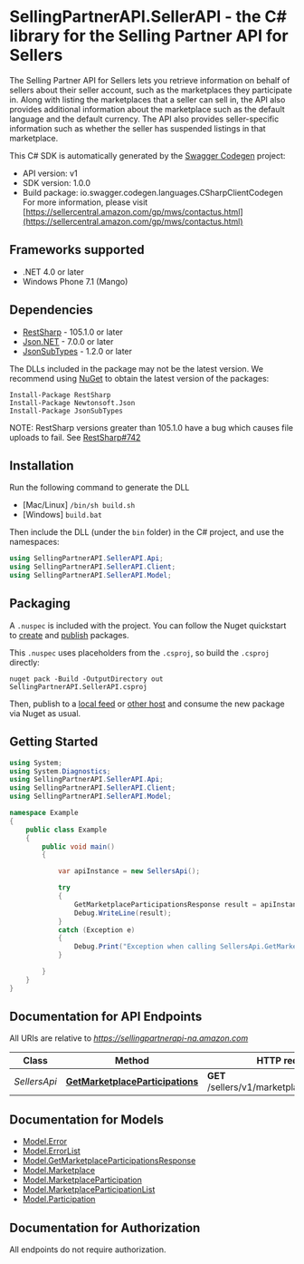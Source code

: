 # SellingPartnerAPI.SellerAPI - the C# library for the Selling Partner API for Sellers

The Selling Partner API for Sellers lets you retrieve information on behalf of sellers about their seller account, such as the marketplaces they participate in. Along with listing the marketplaces that a seller can sell in, the API also provides additional information about the marketplace such as the default language and the default currency. The API also provides seller-specific information such as whether the seller has suspended listings in that marketplace.

This C# SDK is automatically generated by the [Swagger Codegen](https://github.com/swagger-api/swagger-codegen) project:

- API version: v1
- SDK version: 1.0.0
- Build package: io.swagger.codegen.languages.CSharpClientCodegen
    For more information, please visit [https://sellercentral.amazon.com/gp/mws/contactus.html](https://sellercentral.amazon.com/gp/mws/contactus.html)

<a name="frameworks-supported"></a>
## Frameworks supported
- .NET 4.0 or later
- Windows Phone 7.1 (Mango)

<a name="dependencies"></a>
## Dependencies
- [RestSharp](https://www.nuget.org/packages/RestSharp) - 105.1.0 or later
- [Json.NET](https://www.nuget.org/packages/Newtonsoft.Json/) - 7.0.0 or later
- [JsonSubTypes](https://www.nuget.org/packages/JsonSubTypes/) - 1.2.0 or later

The DLLs included in the package may not be the latest version. We recommend using [NuGet](https://docs.nuget.org/consume/installing-nuget) to obtain the latest version of the packages:
```
Install-Package RestSharp
Install-Package Newtonsoft.Json
Install-Package JsonSubTypes
```

NOTE: RestSharp versions greater than 105.1.0 have a bug which causes file uploads to fail. See [RestSharp#742](https://github.com/restsharp/RestSharp/issues/742)

<a name="installation"></a>
## Installation
Run the following command to generate the DLL
- [Mac/Linux] `/bin/sh build.sh`
- [Windows] `build.bat`

Then include the DLL (under the `bin` folder) in the C# project, and use the namespaces:
```csharp
using SellingPartnerAPI.SellerAPI.Api;
using SellingPartnerAPI.SellerAPI.Client;
using SellingPartnerAPI.SellerAPI.Model;
```
<a name="packaging"></a>
## Packaging

A `.nuspec` is included with the project. You can follow the Nuget quickstart to [create](https://docs.microsoft.com/en-us/nuget/quickstart/create-and-publish-a-package#create-the-package) and [publish](https://docs.microsoft.com/en-us/nuget/quickstart/create-and-publish-a-package#publish-the-package) packages.

This `.nuspec` uses placeholders from the `.csproj`, so build the `.csproj` directly:

```
nuget pack -Build -OutputDirectory out SellingPartnerAPI.SellerAPI.csproj
```

Then, publish to a [local feed](https://docs.microsoft.com/en-us/nuget/hosting-packages/local-feeds) or [other host](https://docs.microsoft.com/en-us/nuget/hosting-packages/overview) and consume the new package via Nuget as usual.

<a name="getting-started"></a>
## Getting Started

```csharp
using System;
using System.Diagnostics;
using SellingPartnerAPI.SellerAPI.Api;
using SellingPartnerAPI.SellerAPI.Client;
using SellingPartnerAPI.SellerAPI.Model;

namespace Example
{
    public class Example
    {
        public void main()
        {

            var apiInstance = new SellersApi();

            try
            {
                GetMarketplaceParticipationsResponse result = apiInstance.GetMarketplaceParticipations();
                Debug.WriteLine(result);
            }
            catch (Exception e)
            {
                Debug.Print("Exception when calling SellersApi.GetMarketplaceParticipations: " + e.Message );
            }

        }
    }
}
```

<a name="documentation-for-api-endpoints"></a>
## Documentation for API Endpoints

All URIs are relative to *https://sellingpartnerapi-na.amazon.com*

Class | Method | HTTP request | Description
------------ | ------------- | ------------- | -------------
*SellersApi* | [**GetMarketplaceParticipations**](docs/SellersApi.md#getmarketplaceparticipations) | **GET** /sellers/v1/marketplaceParticipations | 


<a name="documentation-for-models"></a>
## Documentation for Models

 - [Model.Error](docs/Error.md)
 - [Model.ErrorList](docs/ErrorList.md)
 - [Model.GetMarketplaceParticipationsResponse](docs/GetMarketplaceParticipationsResponse.md)
 - [Model.Marketplace](docs/Marketplace.md)
 - [Model.MarketplaceParticipation](docs/MarketplaceParticipation.md)
 - [Model.MarketplaceParticipationList](docs/MarketplaceParticipationList.md)
 - [Model.Participation](docs/Participation.md)


<a name="documentation-for-authorization"></a>
## Documentation for Authorization

All endpoints do not require authorization.
